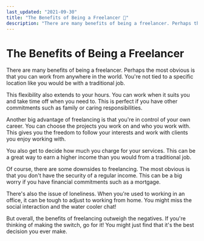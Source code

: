 ```yaml
---
last_updated: "2021-09-30"
title: "The Benefits of Being a Freelancer 🔋"
description: "There are many benefits of being a freelancer. Perhaps the most obvious is that you can work from anywhere in the world. You're not tied to a specific location like you would be with a traditional job."
---
```


# The Benefits of Being a Freelancer

There are many benefits of being a freelancer. Perhaps the most obvious is that you can work from anywhere in the world. You're not tied to a specific location like you would be with a traditional job.

This flexibility also extends to your hours. You can work when it suits you and take time off when you need to. This is perfect if you have other commitments such as family or caring responsibilities.

Another big advantage of freelancing is that you're in control of your own career. You can choose the projects you work on and who you work with. This gives you the freedom to follow your interests and work with clients you enjoy working with.

You also get to decide how much you charge for your services. This can be a great way to earn a higher income than you would from a traditional job.

Of course, there are some downsides to freelancing. The most obvious is that you don't have the security of a regular income. This can be a big worry if you have financial commitments such as a mortgage.

There's also the issue of loneliness. When you're used to working in an office, it can be tough to adjust to working from home. You might miss the social interaction and the water cooler chat!

But overall, the benefits of freelancing outweigh the negatives. If you're thinking of making the switch, go for it! You might just find that it's the best decision you ever make.

